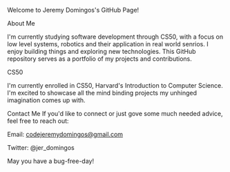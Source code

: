 Welcome to Jeremy Domingos's GitHub Page! 

About Me

I'm currently studying software development through CS50, with a focus on low level systems, robotics and their application in real world senrios. 
I enjoy building things and exploring new technologies. This GitHub repository serves as a portfolio of my projects and contributions.

CS50

I'm currently enrolled in CS50, Harvard's Introduction to Computer Science. I'm excited to showcase all the mind binding projects my unhinged imagination comes up with. 

Contact Me
If you'd like to connect or just gove some much needed advice, feel free to reach out:

Email: codejeremydomingos@gmail.com

Twitter: @jer_domingos

May you have a bug-free-day!


